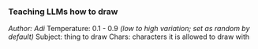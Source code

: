 ### Teaching LLMs how to draw
<em>Author: Adi</em>
Temperature: 0.1 - 0.9 <em>(low to high variation; set as random by default)</em>
Subject: thing to draw
Chars: characters it is allowed to draw with
